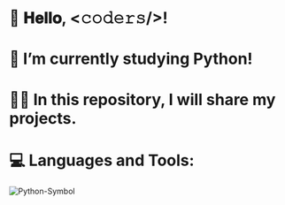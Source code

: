 # 👋 𝐇𝐞𝐥𝐥𝐨, <𝚌𝚘𝚍𝚎𝚛𝚜/>!

# 🌱 I’m currently studying Python!

# 👨‍💻 In this repository, I will share my projects.

# :computer: Languages and Tools:
![Python-Symbol](https://user-images.githubusercontent.com/118696796/211559605-9ec71859-eada-4f47-b67a-8d4e6f823d14.png)
